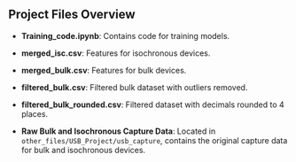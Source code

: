 ## Project Files Overview

- **Training_code.ipynb**: Contains code for training models.
- **merged_isc.csv**: Features for isochronous devices.
- **merged_bulk.csv**: Features for bulk devices.
- **filtered_bulk.csv**: Filtered bulk dataset with outliers removed.
- **filtered_bulk_rounded.csv**: Filtered dataset with decimals rounded to 4 places.

- **Raw Bulk and Isochronous Capture Data**: Located in `other_files/USB_Project/usb_capture`, contains the original capture data for bulk and isochronous devices.
